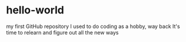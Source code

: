 # hello-world
my first GitHub repository
I used to do coding as a hobby, way back
It's time to relearn and figure out all the new ways
